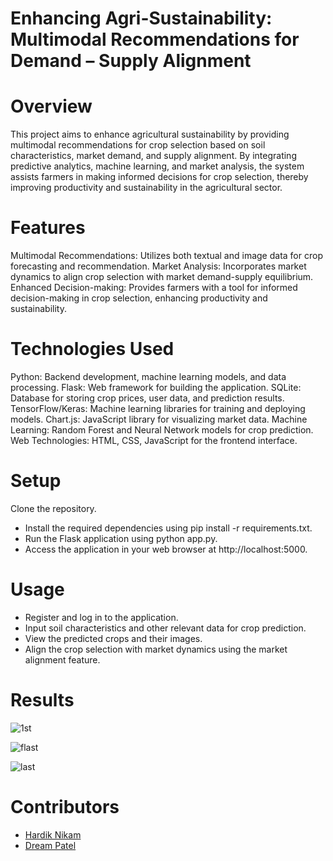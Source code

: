 # Enhancing Agri-Sustainability: Multimodal Recommendations for Demand – Supply Alignment

# Overview
This project aims to enhance agricultural sustainability by providing multimodal recommendations for crop selection based on soil characteristics, market demand, and supply alignment. By integrating predictive analytics, machine learning, and market analysis, the system assists farmers in making informed decisions for crop selection, thereby improving productivity and sustainability in the agricultural sector.

# Features
Multimodal Recommendations: Utilizes both textual and image data for crop forecasting and recommendation.
Market Analysis: Incorporates market dynamics to align crop selection with market demand-supply equilibrium.
Enhanced Decision-making: Provides farmers with a tool for informed decision-making in crop selection, enhancing productivity and sustainability.

# Technologies Used
Python: Backend development, machine learning models, and data processing.
Flask: Web framework for building the application.
SQLite: Database for storing crop prices, user data, and prediction results.
TensorFlow/Keras: Machine learning libraries for training and deploying models.
Chart.js: JavaScript library for visualizing market data.
Machine Learning: Random Forest and Neural Network models for crop prediction.
Web Technologies: HTML, CSS, JavaScript for the frontend interface.

# Setup
Clone the repository.
- Install the required dependencies using pip install -r requirements.txt.
- Run the Flask application using python app.py.
- Access the application in your web browser at http://localhost:5000.

# Usage
- Register and log in to the application.
- Input soil characteristics and other relevant data for crop prediction.
- View the predicted crops and their images.
- Align the crop selection with market dynamics using the market alignment feature.

# Results
![1st](https://github.com/pranavmaurya/agri/assets/85123163/4f40d2b2-1d53-48bc-a836-7d9b34396393)

![flast](https://github.com/pranavmaurya/agri/assets/85123163/cb870f8a-5b7e-48e8-9456-14f01c5d8628)

![last](https://github.com/pranavmaurya/agri/assets/85123163/fd51f5de-09bd-4868-9bb3-c7ccf279b853)

# Contributors
- [Hardik Nikam]([https://github.com/contributor1](https://github.com/HardikNickam))
- [Dream Patel]()
